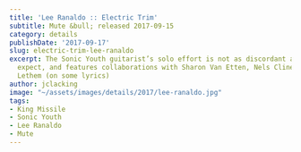 ```yaml
---
title: 'Lee Ranaldo :: Electric Trim'
subtitle: Mute &bull; released 2017-09-15
category: details
publishDate: '2017-09-17'
slug: electric-trim-lee-ranaldo
excerpt: The Sonic Youth guitarist’s solo effort is not as discordant as you might
  expect, and features collaborations with Sharon Van Etten, Nels Cline, and Jonathan
  Lethem (on some lyrics)
author: jclacking
image: "~/assets/images/details/2017/lee-ranaldo.jpg"
tags:
- King Missile
- Sonic Youth
- Lee Ranaldo
- Mute
---
```


